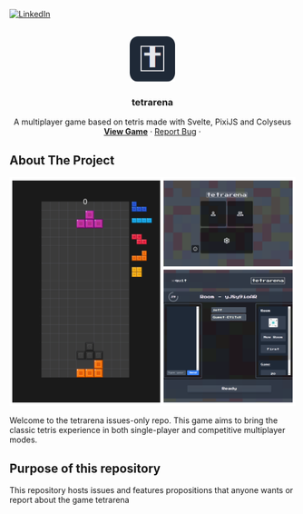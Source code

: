 <!-- Improved compatibility of back to top link: See: https://github.com/othneildrew/Best-README-Template/pull/73 -->

<a name="readme-top"></a>

<!--
*** Thanks for checking out the Best-README-Template. If you have a suggestion
*** that would make this better, please fork the repo and create a pull request
*** or simply open an issue with the tag "enhancement".
*** Don't forget to give the project a star!
*** Thanks again! Now go create something AMAZING! :D
-->

<!-- PROJECT SHIELDS -->
<!--
*** I'm using markdown "reference style" links for readability.
*** Reference links are enclosed in brackets [ ] instead of parentheses ( ).
*** See the bottom of this document for the declaration of the reference variables
*** for contributors-url, forks-url, etc. This is an optional, concise syntax you may use.
*** https://www.markdownguide.org/basic-syntax/#reference-style-links
-->
[![LinkedIn][linkedin-shield]][linkedin-url]
<!-- PROJECT LOGO -->
<br />
<div align="center">
  <a href="https://github.com/jmischler72/tetrarena-issues">
    <img src="images/logo.png" alt="Logo" width="80" height="80">
  </a>

  <h3 align="center">tetrarena</h3>

  <p align="center">
    A multiplayer game based on tetris made with Svelte, PixiJS and Colyseus
    <br =>
    <a style="font-weight: bold" href="https://tetrarena.net">View Game</a>
    ·
    <a href="https://github.com/jmischler72/tetrarena-issues/issues/new">Report Bug</a>
    ·
  </p>
</div>

<!-- TABLE OF CONTENTS -->

<!-- ABOUT THE PROJECT -->

## About The Project

[![Product Name Screen Shot][product-screenshot]](https://tetrarena.net)

Welcome to the tetrarena issues-only repo. This game aims to bring the classic tetris experience in both single-player and competitive multiplayer modes.

## Purpose of this repository

This repository hosts issues and features propositions that anyone wants or report about the game tetrarena

[linkedin-shield]: https://img.shields.io/badge/-LinkedIn-black.svg?style=for-the-badge&logo=linkedin&colorB=555
[linkedin-url]: https://www.linkedin.com/in/joffrey-mischler-4038a2214/
[product-screenshot]: images/screenshot.png
[Svelte.dev]: https://img.shields.io/badge/Svelte-4A4A55?style=for-the-badge&logo=svelte&logoColor=FF3E00
[Svelte-url]: https://svelte.dev/
[Colyseus]: https://colyseus.io/images/logos/logo-light-color.png
[Colyseus-url]: https://docs.colyseus.io/
